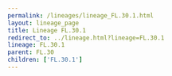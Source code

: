 ```yaml
---
permalink: /lineages/lineage_FL.30.1.html
layout: lineage_page
title: Lineage FL.30.1
redirect_to: ../lineage.html?lineage=FL.30.1
lineage: FL.30.1
parent: FL.30
children: ['FL.30.1']
---
```

